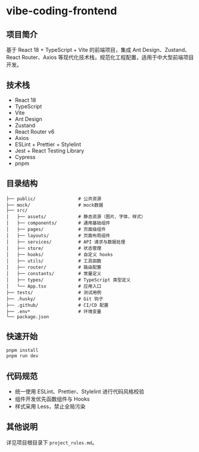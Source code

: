 # vibe-coding-frontend

## 项目简介
基于 React 18 + TypeScript + Vite 的前端项目，集成 Ant Design、Zustand、React Router、Axios 等现代化技术栈，规范化工程配置，适用于中大型前端项目开发。

## 技术栈
- React 18
- TypeScript
- Vite
- Ant Design
- Zustand
- React Router v6
- Axios
- ESLint + Prettier + Stylelint
- Jest + React Testing Library
- Cypress
- pnpm

## 目录结构
```
├── public/                # 公共资源
├── mock/                  # mock数据
├── src/
│   ├── assets/            # 静态资源（图片、字体、样式）
│   ├── components/        # 通用基础组件
│   ├── pages/             # 页面级组件
│   ├── layouts/           # 页面布局组件
│   ├── services/          # API 请求与数据处理
│   ├── store/             # 状态管理
│   ├── hooks/             # 自定义 hooks
│   ├── utils/             # 工具函数
│   ├── router/            # 路由配置
│   ├── constants/         # 常量定义
│   ├── types/             # TypeScript 类型定义
│   └── App.tsx            # 应用入口
├── tests/                 # 测试用例
├── .husky/                # Git 钩子
├── .github/               # CI/CD 配置
├── .env*                  # 环境变量
└── package.json
```

## 快速开始
```bash
pnpm install
pnpm run dev
```

## 代码规范
- 统一使用 ESLint、Prettier、Stylelint 进行代码风格校验
- 组件开发优先函数组件与 Hooks
- 样式采用 Less，禁止全局污染

## 其他说明
详见项目根目录下 `project_rules.md`。
